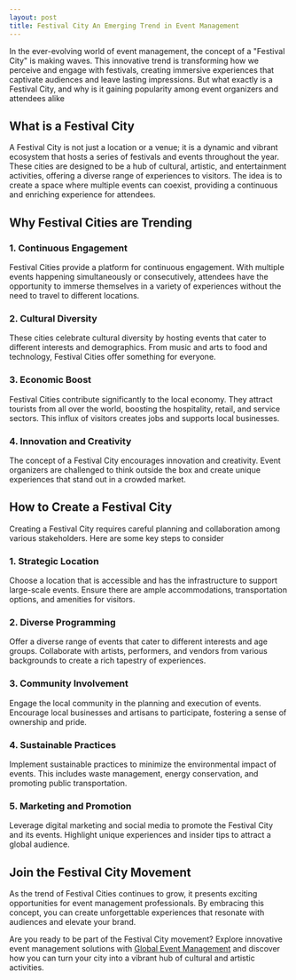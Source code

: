 ```yaml
---
layout: post
title: Festival City An Emerging Trend in Event Management
---
```



In the ever-evolving world of event management, the concept of a "Festival City" is making waves. This innovative trend is transforming how we perceive and engage with festivals, creating immersive experiences that captivate audiences and leave lasting impressions. But what exactly is a Festival City, and why is it gaining popularity among event organizers and attendees alike

## What is a Festival City

A Festival City is not just a location or a venue; it is a dynamic and vibrant ecosystem that hosts a series of festivals and events throughout the year. These cities are designed to be a hub of cultural, artistic, and entertainment activities, offering a diverse range of experiences to visitors. The idea is to create a space where multiple events can coexist, providing a continuous and enriching experience for attendees.

## Why Festival Cities are Trending

### 1. **Continuous Engagement**

Festival Cities provide a platform for continuous engagement. With multiple events happening simultaneously or consecutively, attendees have the opportunity to immerse themselves in a variety of experiences without the need to travel to different locations.

### 2. **Cultural Diversity**

These cities celebrate cultural diversity by hosting events that cater to different interests and demographics. From music and arts to food and technology, Festival Cities offer something for everyone.

### 3. **Economic Boost**

Festival Cities contribute significantly to the local economy. They attract tourists from all over the world, boosting the hospitality, retail, and service sectors. This influx of visitors creates jobs and supports local businesses.

### 4. **Innovation and Creativity**

The concept of a Festival City encourages innovation and creativity. Event organizers are challenged to think outside the box and create unique experiences that stand out in a crowded market.

## How to Create a Festival City

Creating a Festival City requires careful planning and collaboration among various stakeholders. Here are some key steps to consider

### **1. Strategic Location**

Choose a location that is accessible and has the infrastructure to support large-scale events. Ensure there are ample accommodations, transportation options, and amenities for visitors.

### **2. Diverse Programming**

Offer a diverse range of events that cater to different interests and age groups. Collaborate with artists, performers, and vendors from various backgrounds to create a rich tapestry of experiences.

### **3. Community Involvement**

Engage the local community in the planning and execution of events. Encourage local businesses and artisans to participate, fostering a sense of ownership and pride.

### **4. Sustainable Practices**

Implement sustainable practices to minimize the environmental impact of events. This includes waste management, energy conservation, and promoting public transportation.

### **5. Marketing and Promotion**

Leverage digital marketing and social media to promote the Festival City and its events. Highlight unique experiences and insider tips to attract a global audience.

## Join the Festival City Movement

As the trend of Festival Cities continues to grow, it presents exciting opportunities for event management professionals. By embracing this concept, you can create unforgettable experiences that resonate with audiences and elevate your brand.

Are you ready to be part of the Festival City movement? Explore innovative event management solutions with [Global Event Management](https://geventm.com/) and discover how you can turn your city into a vibrant hub of cultural and artistic activities.